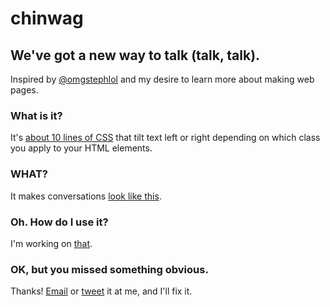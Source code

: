 chinwag
=========
We've got a new way to talk (talk, talk).
---------
Inspired by [@omgstephlol](https://twitter.com/omgstephlol/status/417507603695276032) and my desire to learn more about making web pages.

### What is it?
It's [about 10 lines of CSS](http://origamike.github.io/stylesheets/chinwag.css) that tilt text left or right depending on which class you apply to your HTML elements.
### WHAT?
It makes conversations [look like this](http://jsfiddle.net/wCDar/2/embedded/result/).
### Oh. How do I use it?
I'm working on [that](http://origamike.github.io/chinwag).
### OK, but you missed something obvious.
Thanks! [Email](mailto:mike@tesserapps.com?subject=Chinwag%20issue) or [tweet](https://twitter.com/intent/tweet?text=@origamike%20chinwag%20question) it at me, and I'll fix it.